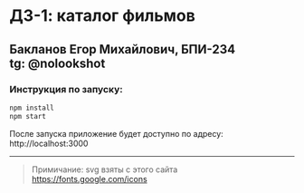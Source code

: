 # ДЗ-1: каталог фильмов

## Бакланов Егор Михайлович, БПИ-234 <br> tg: @nolookshot

### Инструкция по запуску:
```bash
npm install
npm start
```

После запуска приложение будет доступно по адресу: http://localhost:3000

---

> Примичание: svg взяты с этого сайта https://fonts.google.com/icons

